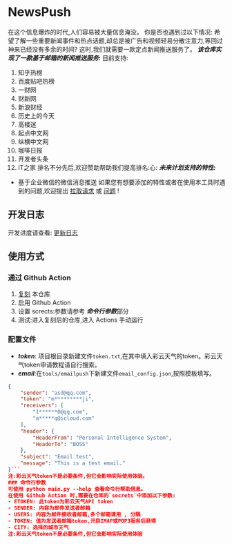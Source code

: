 # NewsPush
在这个信息爆炸的时代,人们容易被大量信息淹没。
你是否也遇到过以下情况:
希望了解一些重要新闻事件和热点话题,却总是被广告和视频轻易分散注意力,等回过神来已经没有多余的时间?
这时,我们就需要一款定点新闻推送服务了。
***该仓库实现了一款基于邮箱的新闻推送服务:***
目前支持:
1. 知乎热榜  
2. 百度贴吧热榜 
3. 一财网 
4. 财新网
5. 新浪财经 
6. 历史上的今天
7. 高楼迷 
8. 起点中文网  
9. 纵横中文网
10. 咖啡日报
11. 开发者头条
12. IT之家
排名不分先后,欢迎赞助帮助我们提高排名:心: 
***未来计划支持的特性:***
- 基于企业微信的微信消息推送
如果您有想要添加的特性或者在使用本工具时遇到的问题,欢迎提出 [拉取请求](https://github.com/IronManStank/NewsPush/pulls) 或 [问题](https://github.com/IronManStank/NewsPush/issues/new/choose) !
## 开发日志 
开发进度请查看: [更新日志](./CHANGELOG.md) 
## 使用方式 
### 通过 Github Action 
1. [复刻](https://github.com/IronManStank/NewsPush/fork) 本仓库 
2. 启用 Github Action 
3. 设置 scrects:参数请参考 ***命令行参数***部分 
4. 测试:进入复刻后的仓库,进入 Actions 手动运行 
### 配置文件
- ***token***: 项目根目录新建文件`token.txt`,在其中填入彩云天气的token。彩云天气token申请教程请自行搜索。 
- ***email***:在`tools/emailpush`下新建文件`email_config.json`,按照模板填写。
```json
{
    "sender": "asd@qq.com",
    "token": "m*********ji",
    "receivers": [
        "1******0@qq.com",
        "a*****q@icloud.com"
    ],
    "header": {
        "HeaderFrom": "Personal Intelligence System",
        "HeaderTo": "BOSS"
    },
    "subject": "Email test",
    "message": "This is a test email." 
}```
注:彩云天气token不是必要条件,但它会影响实际使用体验。 
### 命令行参数 
可使用 python main.py --help 查看命令行帮助信息。 
在使用 Github Action 时,需要在仓库的`secrets`中添加以下参数:
- ETOKEN: 此token为彩云天气API token 
- SENDER: 内容为邮件发送者邮箱 
- USERS: 内容为邮件接收者邮箱,多个邮箱请用 , 分隔 
- TOKEN: 值为发送者邮箱token,开启IMAP或POP3服务后获得 
- CITY: 选择的城市天气 
注:彩云天气token不是必要条件,但它会影响实际使用体验
